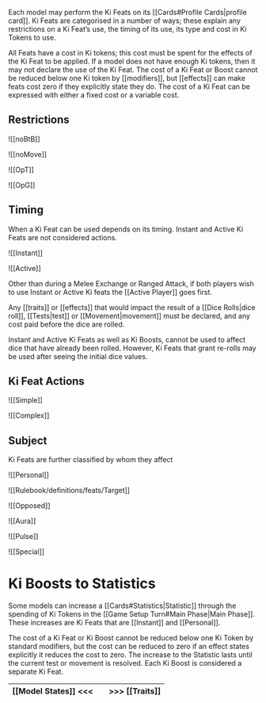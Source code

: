 Each model may perform the Ki Feats on its [[Cards#Profile Cards|profile card]].
Ki Feats are categorised in a number of ways; these explain any restrictions on a Ki Feat’s use, the timing of its use, its type and cost in Ki Tokens to use.

All Feats have a cost in Ki tokens; this cost must be spent for the effects of the Ki Feat to be applied. If a model does not have enough Ki tokens, then it may not declare the use of the Ki Feat.
The cost of a Ki Feat or Boost cannot be reduced below one Ki token by [[modifiers]], but [[effects]] can make feats cost zero if they explicitly state they do.
The cost of a Ki Feat can be expressed with either a fixed cost or a variable cost.

## Restrictions

![[noBtB]]

![[noMove]]

![[OpT]]

![[OpG]]

## Timing
When a Ki Feat can be used depends on its timing. Instant and Active Ki Feats are not considered actions.

![[Instant]]

![[Active]]

Other than during a Melee Exchange or Ranged Attack, if both players wish to use Instant or Active Ki feats the [[Active Player]] goes first.

Any [[traits]] or [[effects]] that would impact the result of a [[Dice Rolls|dice roll]], [[Tests|test]] or [[Movement|movement]] must be declared, and any cost paid before the dice are rolled.

Instant and Active Ki Feats as well as Ki Boosts, cannot be used to affect dice that have already been rolled. However, Ki Feats that grant re-rolls may be used after seeing the initial dice values.

## Ki Feat Actions

![[Simple]]

![[Complex]]

## Subject
Ki Feats are further classified by whom they affect

![[Personal]]

![[Rulebook/definitions/feats/Target]]

![[Opposed]]

![[Aura]]

![[Pulse]]

![[Special]]

# Ki Boosts to Statistics
Some models can increase a [[Cards#Statistics|Statistic]] through the spending of Ki Tokens in the [[Game Setup Turn#Main Phase|Main Phase]]. These increases are Ki Feats that are [[Instant]] and [[Personal]].

The cost of a Ki Feat or Ki Boost cannot be reduced below one Ki Token by standard modifiers, but the cost can be reduced to zero if an effect states explicitly it reduces the cost to zero.
The increase to the Statistic lasts until the current test or movement is resolved.
Each Ki Boost is considered a separate Ki Feat.

| [[Model States]] <<< |     | >>> [[Traits]] |
| -------------------- | --- | -------------- |
